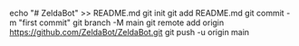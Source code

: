 echo "# ZeldaBot" >> README.md
git init
git add README.md
git commit -m "first commit"
git branch -M main
git remote add origin https://github.com/ZeldaBot/ZeldaBot.git
git push -u origin main
